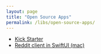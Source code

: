 ```yaml
---
layout: page
title: "Open Source Apps"
permalink: /libs/open-source-apps/
---
```


- [Kick Starter](https://github.com/kickstarter/ios-oss)
- [Reddit client in SwiftUI (mac)](https://github.com/Dimillian/RedditOS)
